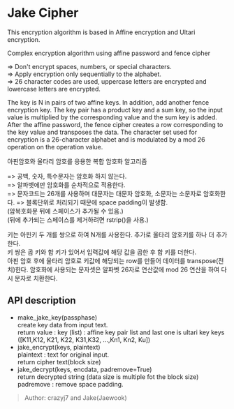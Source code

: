 
# Jake Cipher

This encryption algorithm is based in Affine encryption and Ultari encryption.

Complex encryption algorithm using affine password and fence cipher

=> Don't encrypt spaces, numbers, or special characters.  
=> Apply encryption only sequentially to the alphabet.  
=> 26 character codes are used, uppercase letters are encrypted and lowercase letters are encrypted.  

The key is N in pairs of two affine keys. In addition, add another fence encryption key.
The key pair has a product key and a sum key, so the input value is multiplied by the corresponding value and the sum key is added.
After the affine password, the fence cipher creates a row corresponding to the key value and transposes the data.
The character set used for encryption is a 26-character alphabet and is modulated by a mod 26 operation on the operation value.


아핀암호와 울타리 암호를 응용한 복합 암호화 알고리즘  

=> 공백, 숫자, 특수문자는 암호화 하지 않는다.  
=> 알파벳에만 암호화를 순차적으로 적용한다.  
=> 문자코드는 26개를 사용하며 대문자는 대문자 암호화, 소문자는 소문자로 암호화한다.
=> 블록단위로 처리되기 때문에 space padding이 발생함.   
(암복호화문 뒤에 스페이스가 추가될 수 있음.)  
(뒤에 추가되는 스페이스를 제거하려면 rstrip()을 사용.)  

키는 아핀키 두 개를 쌍으로 하여 N개를 사용한다. 추가로 울타리 암호키를 하나 더 추가한다.   
키 쌍은 곱 키와 합 키가 있어서 입력값에 해당 값을 곱한 후 합 키를 더한다.  
아핀 암호 후에 울타리 암호로 키값에 해당되는 row를 만들어 데이터를 transpose(전치)한다.
암호화에 사용되는 문자셋은 알파벳 26자로 연산값에 mod 26 연산을 하여 다시 문자로 치환한다.  

## API description

- make_jake_key(passphase)   
    create key data from input text.  
    return value : key (list) : affine key pair list and last one is ultari key
    keys ([K11,K12, K21, K22, K31,K32, ...,Kn1, Kn2, Ku])  
- jake_encrypt(keys, plaintext)   
    plaintext : text for original input.    
    return cipher text(block size)    
- jake_decrypt(keys, encdata, padremove=True)   
    return decrypted string (data size is  multiple fot the block size)    
    padremove : remove space padding.  




> Author: crazyj7 and Jake(Jaewook)

